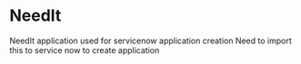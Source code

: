 # NeedIt
NeedIt application used for servicenow application creation
Need to import this to service now to create application
